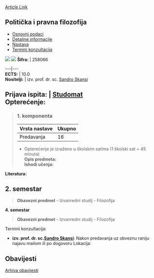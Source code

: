 [Article Link](https://www.fhs.hr/predmet/ppf_c)

## Politička i pravna filozofija
  * [Osnovni podaci](https://www.fhs.hr/predmet/ppf_c#v1id-523808_667114_1_0 "Osnovni podaci")
  * [Detaljne informacije](https://www.fhs.hr/predmet/ppf_c#v1id-523808_667114_1_1 "Detaljne informacije")
  * [Nastava](https://www.fhs.hr/predmet/ppf_c#v1id-523808_667114_1_2 "Nastava")
  * [Termini konzultacija](https://www.fhs.hr/predmet/ppf_c#v1id-523808_667114_1_3 "Termini konzultacija")


[![](https://www.fhs.hr/img/flags/gif/hr.gif)](https://www.fhs.hr/predmet/ppf_c) [![](https://www.fhs.hr/img/flags/gif/gb.gif)](https://www.fhs.hr/en/course/palp_b)
**Šifra:** |  258066  
  
---|---  
**ECTS:** |  10.0   
**Nositelji:** |  izv. prof. dr. sc. [Sandro Skansi](https://www.fhs.hr/djelatnik/sandro.skansi)   
  
**Prijava ispita:** |  [Studomat](http://www.isvu.hr/studomat)  
**Opterećenje:**  
---  
> ### 1. komponenta
> | Vrsta nastave | Ukupno  
> ---|---  
> Predavanja | 16  
> * Opterećenje je izraženo u školskim satima (1 školski sat = 45 minuta)   
**Opis predmeta:**  
> **Ishodi učenja:**  

  
**Literatura:**  

  
**2. semestar**  
---  
> **Obavezni predmet** - Izvanredni studij - Filozofija  
>   
  
**4. semestar**  
> **Obavezni predmet** - Izvanredni studij - Filozofija  
>   
Termini konzultacija: 
  * **izv. prof. dr. sc.[Sandro Skansi](https://www.fhs.hr/djelatnik/sandro.skansi)**: 
Nakon predavanja uz obveznu raniju najavu mailom ili po dogovoru
Lokacija: 


## Obavijesti
[Arhiva obavijesti](https://www.fhs.hr/predmet/ppf_c?@=21l3x#news_123087 "Arhiva obavijesti")
